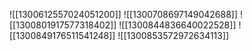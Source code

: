 ![[1300612557024051200]]
![[1300708697149042688]]
![[1300801917577318402]]
![[1300844836640022528]]
![[1300849176511541248]]
![[1300853572972634113]]
